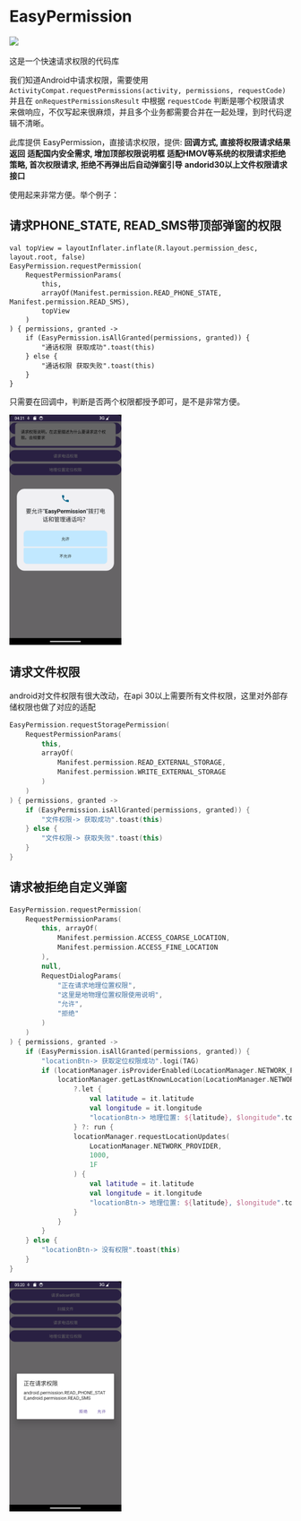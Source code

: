 # EasyPermission

[![](https://jitpack.io/v/aidaole/EasyPermission.svg)](https://jitpack.io/#aidaole/EasyPermission)

这是一个快速请求权限的代码库

我们知道Android中请求权限，需要使用 `ActivityCompat.requestPermissions(activity, permissions, requestCode)` 并且在 `onRequestPermissionsResult`
中根据 `requestCode` 判断是哪个权限请求来做响应，不仅写起来很麻烦，并且多个业务都需要合并在一起处理，到时代码逻辑不清晰。

此库提供 EasyPermission，直接请求权限，提供:
**回调方式, 直接将权限请求结果返回**
**适配国内安全需求, 增加顶部权限说明框**
**适配HMOV等系统的权限请求拒绝策略, 首次权限请求, 拒绝不再弹出后自动弹窗引导**
**andorid30以上文件权限请求接口**

使用起来非常方便。举个例子：

## 请求PHONE_STATE, READ_SMS带顶部弹窗的权限

```kotin
val topView = layoutInflater.inflate(R.layout.permission_desc, layout.root, false)
EasyPermission.requestPermission(
    RequestPermissionParams(
        this,
        arrayOf(Manifest.permission.READ_PHONE_STATE, Manifest.permission.READ_SMS),
        topView
    )
) { permissions, granted ->
    if (EasyPermission.isAllGranted(permissions, granted)) {
        "通话权限 获取成功".toast(this)
    } else {
        "通话权限 获取失败".toast(this)
    }
}
```
只需要在回调中，判断是否两个权限都授予即可，是不是非常方便。

<div>
    <img src="images/2024-11-24-12-31-54.png" width="200" /> 
</div>


## 请求文件权限

android对文件权限有很大改动，在api 30以上需要所有文件权限，这里对外部存储权限也做了对应的适配

```kotlin
EasyPermission.requestStoragePermission(
    RequestPermissionParams(
        this,
        arrayOf(
            Manifest.permission.READ_EXTERNAL_STORAGE,
            Manifest.permission.WRITE_EXTERNAL_STORAGE
        )
    )
) { permissions, granted ->
    if (EasyPermission.isAllGranted(permissions, granted)) {
        "文件权限-> 获取成功".toast(this)
    } else {
        "文件权限-> 获取失败".toast(this)
    }
}
```

## 请求被拒绝自定义弹窗

```kotlin
EasyPermission.requestPermission(
    RequestPermissionParams(
        this, arrayOf(
            Manifest.permission.ACCESS_COARSE_LOCATION,
            Manifest.permission.ACCESS_FINE_LOCATION
        ),
        null,
        RequestDialogParams(
            "正在请求地理位置权限",
            "这里是地物理位置权限使用说明",
            "允许",
            "拒绝"
        )
    )
) { permissions, granted ->
    if (EasyPermission.isAllGranted(permissions, granted)) {
        "locationBtn-> 获取定位权限成功".logi(TAG)
        if (locationManager.isProviderEnabled(LocationManager.NETWORK_PROVIDER)) {
            locationManager.getLastKnownLocation(LocationManager.NETWORK_PROVIDER)
                ?.let {
                    val latitude = it.latitude
                    val longitude = it.longitude
                    "locationBtn-> 地理位置: ${latitude}, $longitude".toast(this)
                } ?: run {
                locationManager.requestLocationUpdates(
                    LocationManager.NETWORK_PROVIDER,
                    1000,
                    1F
                ) {
                    val latitude = it.latitude
                    val longitude = it.longitude
                    "locationBtn-> 地理位置: ${latitude}, $longitude".toast(this)
                }
            }
        }
    } else {
        "locationBtn-> 没有权限".toast(this)
    }
}
```

<div>
    <img src="images/2024-11-24-13-20-57.png" width="200" /> 
</div>
